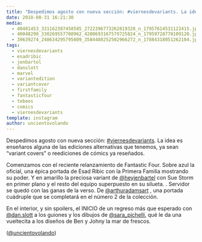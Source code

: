 ```yaml
---
title: "Despedimos agosto con nueva sección: #viernesdevariants. La idea es enseñaros alguna de las ediciones alternativas que tenemos, ya sean “variant covers” o reediciones de cómics ya reseñados"
date: 2018-08-31 16:21:30
media: 
  - 40481453_331162387458585_2722396773262819328_n_17957614531122415.jpg
  - 40048290_330269557708962_4200693167579725824_n_17959728778109120.jpg
  - 39639274_248634295795809_3584488252502966272_n_17884318051262104.jpg
tags: 
  - viernesdevariants
  - esadribic
  - jenbartel
  - danslott
  - marvel
  - variantedition
  - variantcover
  - firstfamily
  - fantasticfour
  - tebeos
  - comics
  - viernesdevariants
template: instagram
author: uncientovolando
---
```


Despedimos agosto con nueva sección: [#viernesdevariants](/tags/viernesdevariants). La idea es enseñaros alguna de las ediciones alternativas que tenemos, ya sean “variant covers” o reediciones de cómics ya reseñados.


Comenzamos con el reciente relanzamiento de Fantastic Four. Sobre azul la oficial, una épica portada de Esad Ribic con la Primera Familia mostrando su poder. Y en amarillo la preciosa variant de [@heyjenbartel](https://instagram.com/heyjenbartel) con Sue Storm en primer plano y el resto del equipo superpuesto en su silueta. .
Servidor se quedó con las ganas de la verso. De [@arthuradamsart](https://instagram.com/arthuradamsart) , una portada cuádruple que se completará en el número 2 de la colección.


En el interior, y sin spoilers, el INICIO de un regreso más que esperado con [@dan.slott](https://instagram.com/dan.slott) a los guiones y los dibujos de [@sara_pichelli](https://instagram.com/sara_pichelli), qué le da una vueltecita a los diseños de Ben y Johny la mar de frescos.


([@uncientovolando](https://instagram.com/uncientovolando))



